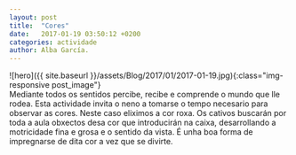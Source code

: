 ```yaml
---
layout: post
title:  "Cores"
date:   2017-01-19 03:50:12 +0200
categories: actividade
author: Alba García.
---
```

![hero]({{ site.baseurl }}/assets/Blog/2017/01/2017-01-19.jpg){:class="img-responsive post_image"}
<br>
Mediante todos os sentidos percibe, recibe e comprende o mundo que lle rodea. 
Esta actividade invita o neno a tomarse o tempo necesario para observar as cores. Neste caso eliximos a cor roxa. Os  cativos buscarán por toda a aula obxectos desa cor que introducirán na caixa, desarrollando a motricidade fina e grosa e o sentido da vista.
É unha boa forma de impregnarse de dita cor a vez que se divirte.





